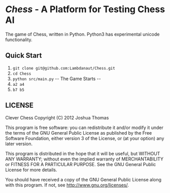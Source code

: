 _Chess_ - A Platform for Testing Chess AI
===============================================

The game of Chess, written in Python. Python3 has experimental unicode functionality. 

Quick Start
-----------
1. `git clone git@github.com:Lambdanaut/Chess.git`
2. `cd Chess`
3. `python src/main.py`
-- The Game Starts --
4. `a2 a4`
5. `b7 b5`

LICENSE
-------
Clever Chess
Copyright (C) 2012  Joshua Thomas

This program is free software: you can redistribute it and/or modify
it under the terms of the GNU General Public License as published by
the Free Software Foundation, either version 3 of the License, or
(at your option) any later version.

This program is distributed in the hope that it will be useful,
but WITHOUT ANY WARRANTY; without even the implied warranty of
MERCHANTABILITY or FITNESS FOR A PARTICULAR PURPOSE.  See the
GNU General Public License for more details.

You should have received a copy of the GNU General Public License
along with this program.  If not, see <http://www.gnu.org/licenses/>.